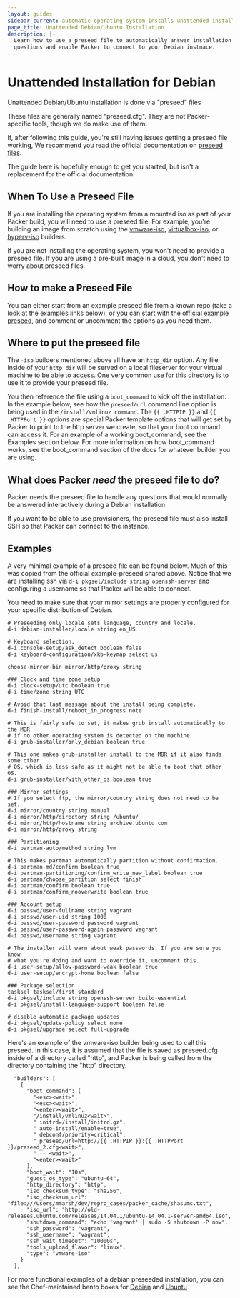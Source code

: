 ```yaml
---
layout: guides
sidebar_current: automatic-operating-system-installs-unattended-installation-debian
page_title: Unattended Debian/Ubuntu Installation
description: |-
  Learn how to use a preseed file to automatically answer installation
  questions and enable Packer to connect to your Debian instnace.
---
```


# Unattended Installation for Debian

Unattended Debian/Ubuntu installation is done via "preseed" files

These files are generally named "preseed.cfg".  They are not
Packer-specific tools, though we do make use of them.

If, after following this guide, you're still having issues getting a preseed
file working, We recommend you read the official documentation on
[preseed files](https://wiki.debian.org/DebianInstaller/Preseed).

The guide here is hopefully enough to get you started, but isn't a replacement
for the official documentation.

## When To Use a Preseed File

If you are installing the operating system from a mounted iso as part of
your Packer build, you will need to use a preseed file. For example, you're
building an image from scratch using the [vmware-iso](/docs/builders/vmware-iso.html),
[virtualbox-iso](/docs/builders/virtualbox-iso.html), or
[hyperv-iso](/docs/builders/hyperv-iso.html) builders.

If you are not installing the operating system, you won't need to provide a
preseed file. If you are using a pre-built image in a cloud, you don't need to
worry about preseed files.

## How to make a Preseed File

You can either start from an example preseed file from a known repo (take a look
at the examples links below), or you can start with the official [example
preseed](https://www.debian.org/releases/stable/example-preseed.txt), and
comment or uncomment the options as you need them.

## Where to put the preseed file

The `-iso` builders mentioned above all have an `http_dir` option. Any file
inside of your `http_dir` will be served on a local fileserver for your virtual
machine to be able to access. One very common use for this directory is to use
it to provide your preseed file.

You then reference the file using a `boot_command` to kick off the installation.
In the example below, see how the `preseed/url` command line option is being
used in the `/install/vmlinuz command`.  The `{{ .HTTPIP }}` and
`{{ .HTTPPort }}` options are special Packer template options that will get set
by Packer to point to the http server we create, so that your boot command can
access it. For an example of a working boot_command, see the Examples section
below. For more information on how boot_command works, see the
boot_command section of the docs for whatever builder you are using.

## What does Packer _need_ the preseed file to do?

Packer needs the preseed file to handle any questions that would normally be
answered interactively during a Debian installation.

If you want to be able to use provisioners, the preseed file must also install
SSH so that Packer can connect to the instance.

## Examples

A very minimal example of a preseed file can be found below. Much of this was
copied from the official example-preseed shared above. Notice that we are
installing ssh via `d-i pkgsel/include string openssh-server` and configuring
a username so that Packer will be able to connect.

You need to make sure that your mirror settings are properly configured for your
specific distribution of Debian.

```
# Preseeding only locale sets language, country and locale.
d-i debian-installer/locale string en_US

# Keyboard selection.
d-i console-setup/ask_detect boolean false
d-i keyboard-configuration/xkb-keymap select us

choose-mirror-bin mirror/http/proxy string

### Clock and time zone setup
d-i clock-setup/utc boolean true
d-i time/zone string UTC

# Avoid that last message about the install being complete.
d-i finish-install/reboot_in_progress note

# This is fairly safe to set, it makes grub install automatically to the MBR
# if no other operating system is detected on the machine.
d-i grub-installer/only_debian boolean true

# This one makes grub-installer install to the MBR if it also finds some other
# OS, which is less safe as it might not be able to boot that other OS.
d-i grub-installer/with_other_os boolean true

### Mirror settings
# If you select ftp, the mirror/country string does not need to be set.
d-i mirror/country string manual
d-i mirror/http/directory string /ubuntu/
d-i mirror/http/hostname string archive.ubuntu.com
d-i mirror/http/proxy string

### Partitioning
d-i partman-auto/method string lvm

# This makes partman automatically partition without confirmation.
d-i partman-md/confirm boolean true
d-i partman-partitioning/confirm_write_new_label boolean true
d-i partman/choose_partition select finish
d-i partman/confirm boolean true
d-i partman/confirm_nooverwrite boolean true

### Account setup
d-i passwd/user-fullname string vagrant
d-i passwd/user-uid string 1000
d-i passwd/user-password password vagrant
d-i passwd/user-password-again password vagrant
d-i passwd/username string vagrant

# The installer will warn about weak passwords. If you are sure you know
# what you're doing and want to override it, uncomment this.
d-i user-setup/allow-password-weak boolean true
d-i user-setup/encrypt-home boolean false

### Package selection
tasksel tasksel/first standard
d-i pkgsel/include string openssh-server build-essential
d-i pkgsel/install-language-support boolean false

# disable automatic package updates
d-i pkgsel/update-policy select none
d-i pkgsel/upgrade select full-upgrade
```

Here's an example of the vmware-iso builder being used to call this preseed.
In this case, it is assumed that the file is saved as preseed.cfg inside of a
directory called "http", and Packer is being called from the directory
containing the "http" directory.

```
  "builders": [
    {
      "boot_command": [
        "<esc><wait>",
        "<esc><wait>",
        "<enter><wait>",
        "/install/vmlinuz<wait>",
        " initrd=/install/initrd.gz",
        " auto-install/enable=true",
        " debconf/priority=critical",
        " preseed/url=http://{{ .HTTPIP }}:{{ .HTTPPort }}/preseed_2.cfg<wait>",
        " -- <wait>",
        "<enter><wait>"
      ],
      "boot_wait": "10s",
      "guest_os_type": "ubuntu-64",
      "http_directory": "http",
      "iso_checksum_type": "sha256",
      "iso_checksum_url": "file:///Users/mmarsh/dev/repro_cases/packer_cache/shasums.txt",
      "iso_url": "http://old-releases.ubuntu.com/releases/14.04.1/ubuntu-14.04.1-server-amd64.iso",
      "shutdown_command": "echo 'vagrant' | sudo -S shutdown -P now",
      "ssh_password": "vagrant",
      "ssh_username": "vagrant",
      "ssh_wait_timeout": "10000s",
      "tools_upload_flavor": "linux",
      "type": "vmware-iso"
    }
  ],
```

For more functional examples of a debian preseeded installation, you can see the
Chef-maintained bento boxes for [Debian](https://github.com/chef/bento/tree/master/packer_templates/debian)
and [Ubuntu](https://github.com/chef/bento/tree/master/packer_templates/ubuntu)